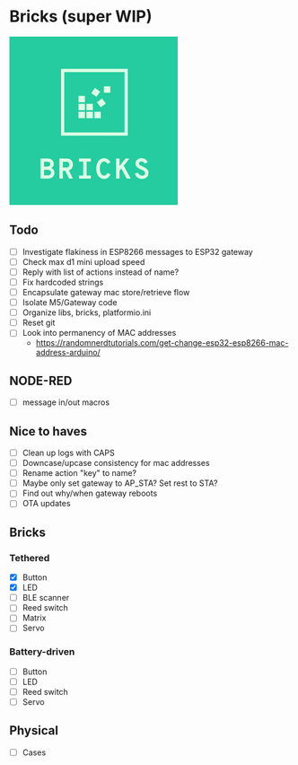 # Bricks (super WIP)
<img src=logo.png width=300>

## Todo

- [ ] Investigate flakiness in ESP8266 messages to ESP32 gateway
- [ ] Check max d1 mini upload speed
- [ ] Reply with list of actions instead of name?
- [ ] Fix hardcoded strings
- [ ] Encapsulate gateway mac store/retrieve flow
- [ ] Isolate M5/Gateway code
- [ ] Organize libs, bricks, platformio.ini
- [ ] Reset git
- [ ] Look into permanency of MAC addresses
  - https://randomnerdtutorials.com/get-change-esp32-esp8266-mac-address-arduino/

## NODE-RED

- [ ] message in/out macros

## Nice to haves
- [ ] Clean up logs with CAPS
- [ ] Downcase/upcase consistency for mac addresses
- [ ] Rename action "key" to name?
- [ ] Maybe only set gateway to AP_STA? Set rest to STA?
- [ ] Find out why/when gateway reboots
- [ ] OTA updates

## Bricks

### Tethered
- [x] Button
- [x] LED
- [ ] BLE scanner
- [ ] Reed switch
- [ ] Matrix
- [ ] Servo

### Battery-driven
- [ ] Button
- [ ] LED
- [ ] Reed switch
- [ ] Servo

## Physical

- [ ] Cases
